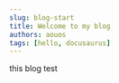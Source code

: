 ```yaml
---
slug: blog-start
title: Welcome to my blog
authors: aouos
tags: [hello, docusaurus]
---
```


this blog test
